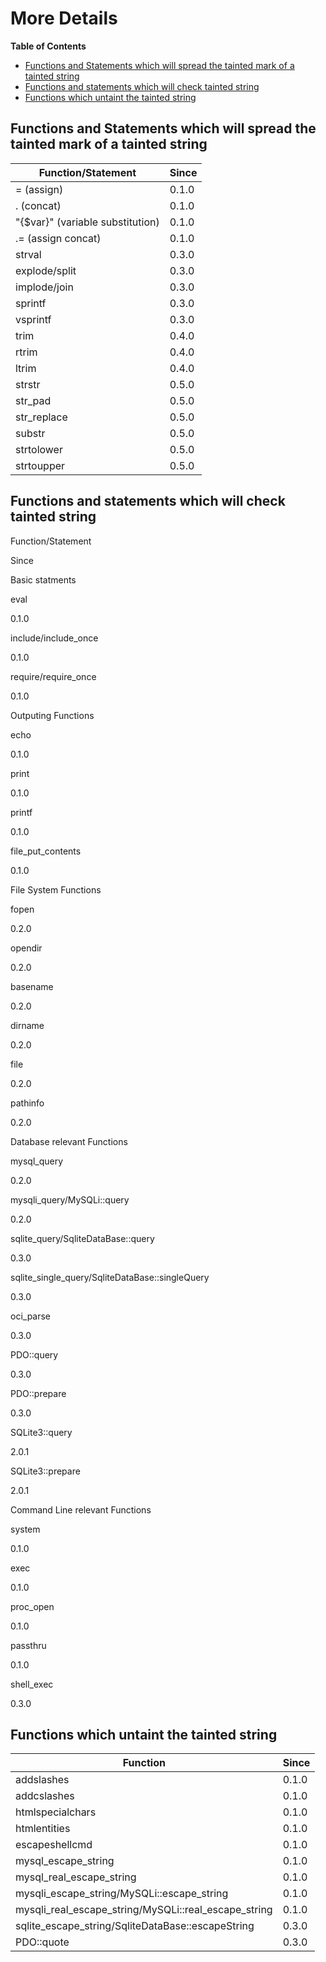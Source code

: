 More Details
============

**Table of Contents**

-   [Functions and Statements which will spread the tainted mark of a
    tainted
    string](/taint/detail.html#Functions%20and%20Statements%20which%20will%20spread%20the%20tainted%20mark%20of%20a%0A%20%20%20tainted%20string)
-   [Functions and statements which will check tainted
    string](/taint/detail.html#Functions%20and%20statements%20which%20will%20check%20tainted%20string)
-   [Functions which untaint the tainted
    string](/taint/detail.html#Functions%20which%20untaint%20the%20tainted%20string)

Functions and Statements which will spread the tainted mark of a tainted string
-------------------------------------------------------------------------------

| Function/Statement               | Since |
|----------------------------------|-------|
| = (assign)                       | 0.1.0 |
| . (concat)                       | 0.1.0 |
| "{$var}" (variable substitution) | 0.1.0 |
| .= (assign concat)               | 0.1.0 |
| strval                           | 0.3.0 |
| explode/split                    | 0.3.0 |
| implode/join                     | 0.3.0 |
| sprintf                          | 0.3.0 |
| vsprintf                         | 0.3.0 |
| trim                             | 0.4.0 |
| rtrim                            | 0.4.0 |
| ltrim                            | 0.4.0 |
| strstr                           | 0.5.0 |
| str\_pad                         | 0.5.0 |
| str\_replace                     | 0.5.0 |
| substr                           | 0.5.0 |
| strtolower                       | 0.5.0 |
| strtoupper                       | 0.5.0 |

Functions and statements which will check tainted string
--------------------------------------------------------

Function/Statement

Since

Basic statments

eval

0.1.0

include/include\_once

0.1.0

require/require\_once

0.1.0

Outputing Functions

echo

0.1.0

print

0.1.0

printf

0.1.0

file\_put\_contents

0.1.0

File System Functions

fopen

0.2.0

opendir

0.2.0

basename

0.2.0

dirname

0.2.0

file

0.2.0

pathinfo

0.2.0

Database relevant Functions

mysql\_query

0.2.0

mysqli\_query/MySQLi::query

0.2.0

sqlite\_query/SqliteDataBase::query

0.3.0

sqlite\_single\_query/SqliteDataBase::singleQuery

0.3.0

oci\_parse

0.3.0

PDO::query

0.3.0

PDO::prepare

0.3.0

SQLite3::query

2.0.1

SQLite3::prepare

2.0.1

Command Line relevant Functions

system

0.1.0

exec

0.1.0

proc\_open

0.1.0

passthru

0.1.0

shell\_exec

0.3.0

Functions which untaint the tainted string
------------------------------------------

| Function                                                  | Since |
|-----------------------------------------------------------|-------|
| addslashes                                                | 0.1.0 |
| addcslashes                                               | 0.1.0 |
| htmlspecialchars                                          | 0.1.0 |
| htmlentities                                              | 0.1.0 |
| escapeshellcmd                                            | 0.1.0 |
| mysql\_escape\_string                                     | 0.1.0 |
| mysql\_real\_escape\_string                               | 0.1.0 |
| mysqli\_escape\_string/MySQLi::escape\_string             | 0.1.0 |
| mysqli\_real\_escape\_string/MySQLi::real\_escape\_string | 0.1.0 |
| sqlite\_escape\_string/SqliteDataBase::escapeString       | 0.3.0 |
| PDO::quote                                                | 0.3.0 |
